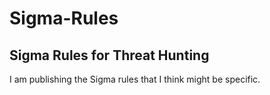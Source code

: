 # Sigma-Rules
## Sigma Rules for Threat Hunting
I am publishing the Sigma rules that I think might be specific.
